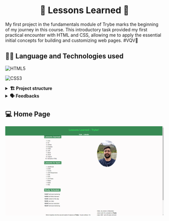 <div align="center">
  <h1>📖 Lessons Learned 📖</h1>
</div>

My first project in the fundamentals module of Trybe marks the beginning of my journey in this course. This introductory task provided my first practical encounter with HTML and CSS, allowing me to apply the essential initial concepts for building and customizing web pages. #VQV🚀

## 👨‍💻 Language and Technologies used

![HTML5](https://img.shields.io/badge/html5-%23E34F26.svg?style=for-the-badge&logo=html5&logoColor=white)

![CSS3](https://img.shields.io/badge/css3-%231572B6.svg?style=for-the-badge&logo=css3&logoColor=white)

<details>
  <summary><strong>🏗 Project structure</strong></summary><br />

Built files:
📁 index.html
📁 style.css

</details>

<details>
  <summary><strong>🗣 Feedbacks</strong></summary><br />
  
_Give me feedbacks, I'm open to new ideas_ 😉

</details>

## 💻 Home Page

![homepage](homepage.png)
